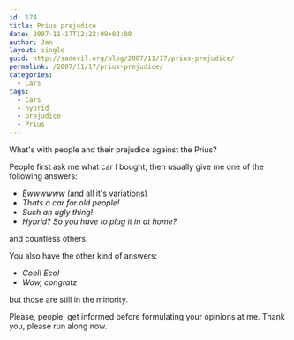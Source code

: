 ```yaml
---
id: 174
title: Prius prejudice
date: 2007-11-17T12:22:09+02:00
author: Jan
layout: single
guid: http://sadevil.org/blog/2007/11/17/prius-prejudice/
permalink: /2007/11/17/prius-prejudice/
categories:
  - Cars
tags:
  - Cars
  - hybrid
  - prejudice
  - Prius
---
```

What's with people and their prejudice against the Prius?

People first ask me what car I bought, then usually give me one of the following answers:

  * _Ewwwwww_ (and all it's variations)
  * _Thats a car for old people!_
  * _Such an ugly thing!_
  * _Hybrid? So you have to plug it in at home?_

and countless others.

You also have the other kind of answers:

  * _Cool! Eco!_
  * _Wow, congratz_

but those are still in the minority.

Please, people, get informed before formulating your opinions at me. Thank you, please run along now.